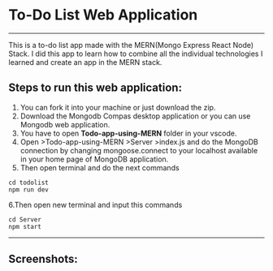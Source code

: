 # To-Do List Web Application 
---
This is a to-do list app made with the MERN(Mongo Express React Node) Stack.
I did this app to learn how to combine all the individual technologies I learned and create an app in the MERN stack.

## Steps to run this web application:
1. You can fork it into your machine or just download the zip.
2. Download the Mongodb Compas desktop application or you can use Mongodb web application.
3. You have to open __Todo-app-using-MERN__ folder in your vscode.
4. Open >Todo-app-using-MERN >Server >index.js and do the MongoDB connection by changing mongoose.connect to your localhost available in your home page of MongoDB application.
5. Then open terminal and do the next commands
```
cd todolist
npm run dev
```
6.Then open new terminal and input this commands
```
cd Server
npm start
```
---
## Screenshots:



